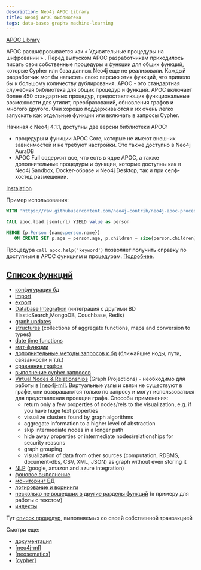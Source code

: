 ```yaml
---
description: Neo4j APOC Library
title: Neo4j APOC библиотека
tags: data-bases graphs machine-learning
---
```

[APOC Library](https://neo4j.com/developer/neo4j-apoc/)

APOC расшифровывается как « Удивительные процедуры на шифровании » . Перед выпуском APOC разработчикам приходилось писать свои собственные процедуры и функции для общих функций, которые Cypher или база данных Neo4j еще не реализовали. Каждый разработчик мог бы написать свою версию этих функций, что привело бы к большому количеству дублирования. APOC - это стандартная служебная библиотека для общих процедур и функций. APOC включает более 450 стандартных процедур, предоставляющих функциональные возможности для утилит, преобразований, обновления графов и многого другого. Они хорошо поддерживаются и их очень легко запускать как отдельные функции или включать в запросы Cypher.

Начиная с Neo4j 4.1.1, доступны две версии библиотеки APOC:

- процедуры и функции APOC Core, которые не имеют внешних зависимостей и не требуют настройки. Это также доступно в Neo4j AuraDB
- APOC Full содержит все, что есть в ядре APOC, а также дополнительные процедуры и функции, которые доступны как в Neo4j Sandbox, Docker-образе и Neo4j Desktop, так и при селф-хостед размещении.

[Instalation](https://neo4j.com/labs/apoc/4.3/installation/)

Пример использования:

```sql
WITH 'https://raw.githubusercontent.com/neo4j-contrib/neo4j-apoc-procedures/4.3/core/src/test/resources/person.json' AS url

CALL apoc.load.json(url) YIELD value as person

MERGE (p:Person {name:person.name})
   ON CREATE SET p.age = person.age, p.children = size(person.children)
```

Процедура `call apoc.help('keyword')` позволяет получить справку по доступным в APOC функциям и процедурам. [Подробнее](https://neo4j.com/labs/apoc/4.3/help/).

## [Список функций](https://neo4j.com/labs/apoc/4.3/overview/)

- [конфигурация бд](https://neo4j.com/labs/apoc/4.3/config/)
- [import](https://neo4j.com/labs/apoc/4.3/import/)
- [export](https://neo4j.com/labs/apoc/4.3/export/)
- [Database Integration](https://neo4j.com/labs/apoc/4.3/database-integration/) (интеграция с другими BD ElasticSearch,MongoDB, Couchbase, Redis)
- [graph updates](https://neo4j.com/labs/apoc/4.3/graph-updates/)
- [structures](https://neo4j.com/labs/apoc/4.3/data-structures/) (collections of aggregate functions, maps and conversion to types)
- [date time functions](https://neo4j.com/labs/apoc/4.3/temporal/)
- [мат-функции](https://neo4j.com/labs/apoc/4.3/mathematical/)
- [дополнительные методы запросов к бд](https://neo4j.com/labs/apoc/4.3/graph-querying/) (ближайшие ноды, пути, связанности и т.п.)
- [сравнение графов](https://neo4j.com/labs/apoc/4.3/comparing-graphs/)
- [выполнение cypher запросов](https://neo4j.com/labs/apoc/4.3/cypher-execution/)
- [Virtual Nodes & Relationships](https://neo4j.com/labs/apoc/4.3/virtual/) (Graph Projections) - необходимо для работы в [[neo4j-ml]]. Виртуальные узлы и связи не существуют в графе, они возвращаются только по запросу и могут использоваться для представления проекции графа. Способы применения:
  - return only a few properties of nodes/rels to the visualization, e.g. if you have huge text properties
  - visualize clusters found by graph algorithms
  - aggregate information to a higher level of abstraction
  - skip intermediate nodes in a longer path
  - hide away properties or intermediate nodes/relationships for security reasons
  - graph grouping
  - visualization of data from other sources (computation, RDBMS, document-dbs, CSV, XML, JSON) as graph without even storing it
- [NLP](https://neo4j.com/labs/apoc/4.3/nlp/) (google, amazon and azure integration)
- [фоновое выполнение](https://neo4j.com/labs/apoc/4.3/background-operations/)
- [мониторинг БД](https://neo4j.com/labs/apoc/4.3/database-introspection/)
- [логирование и ворнинги](https://neo4j.com/labs/apoc/4.3/operational/)
- [несколько не вошедших в другие разделы функций](https://neo4j.com/labs/apoc/4.3/misc/) (к примеру для работы с текстом)
- [индексы](https://neo4j.com/labs/apoc/4.3/indexes/)

Тут [список процедур](https://neo4j.com/labs/apoc/4.3/transaction/), выполняемых со своей собственной транзакцией

Смотри еще:

- [документация](https://neo4j.com/labs/apoc/4.3/)
- [[neo4j-ml]]
- [[neosematics]]
- [[cypher]]

[//begin]: # "Autogenerated link references for markdown compatibility"
[neo4j-ml]: neo4j-ml "Machine learning in Neo4j"
[neo4j-ml]: neo4j-ml "Machine learning in Neo4j"
[neosematics]: neosematics "Neosematics"
[cypher]: cypher "Cypher query language"
[//end]: # "Autogenerated link references"